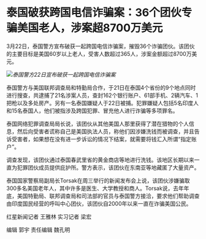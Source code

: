 # 泰国破获跨国电信诈骗案：36个团伙专骗美国老人，涉案超8700万美元

3月22日，泰国警方宣布破获一起跨国电信诈骗案，摧毁36个诈骗团伙。该团伙的主要目标是美国60岁以上老人，受害人数超过365人，涉案金额超过8700万美元。

![](https://inews.gtimg.com/news_bt/OQdvbKASAGrsmX6TOyJhqEorYY2XEPOXPxei_Tpy_oJUAAA/1000)_泰国警方22日宣布破获一起跨国电信诈骗案_

泰国警方与美国联邦调查局和特勤局合作，于21日在泰国4个省份的9个地点同时进行搜查，共逮捕了21名涉案人员，查封162个银行账户、61部手机、2辆汽车、1把枪以及多处房产。另有一名泰国嫌疑人于22日被捕。犯罪嫌疑人包括5名印度人和15名泰国人，他们被指涉及跨国犯罪、冒充他人进行诈骗等多项罪名。

泰国网络犯罪调查局局长说，该团伙从其他美国人那里获得了潜在猎物的个人信息，然后向受害者谎称自己是美国执法人员，称他们因涉嫌洗钱而被调查，并且告诉受害者，如果想在没有进一步诉讼的情况下结案，就需要将钱汇入所谓“指定账户”。

调查发现，该团伙通过泰国春武里省的黄金商店等地进行洗钱。该地区长期以来一直为犯罪团伙成员提供庇护所。警方表示，该团伙在东南亚等地藏匿了大量资产。

泰国国家警察局副局长Torsak在周三举行的新闻发布会上说，该团伙涉嫌骗取300多名美国老年人，其中许多是医生、大学教授和商人。Torsak说，去年年底，美国特勤局、联邦调查局和司法部的官员与泰国警方接洽，要求他们帮助调查由印度国民经营的呼叫中心团伙，该团伙自2000年以来一直在诈骗美国公民。

红星新闻记者 王雅林 实习记者 梁宏

编辑 郭宇 责任编辑 魏孔明

